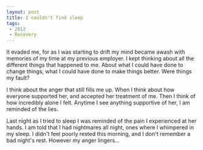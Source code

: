 ```yaml
---
layout: post
title: I couldn't find sleep
tags: 
 - 2012
 - Recovery
---
```


It evaded me, for as I was starting to drift my mind became awash with memories of my time at my previous employer.  I kept thinking about all the different things that happened to me.  About what I could have done to change things, what I could have done to make things better.  Were things my fault?  

I think about the anger that still fills me up.  When I think about how everyone supported her, and accepted her treatment of me.  Then I think of how incredibly alone I felt.  Anytime I see anything supportive of her, I am reminded of the lies.  

Last night as I tried to sleep I was reminded of the pain I experienced at her hands.  I am told that I had nightmares all night, ones where I whimpered in my sleep.  I didn't feel poorly rested this morning, and I don't remember a bad night's rest.  However my anger lingers... 
